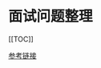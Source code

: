 # 面试问题整理 

[[TOC]]

[参考链接](https://zhuanlan.zhihu.com/p/410988323?utm_source=wechat_session&utm_medium=social&utm_oi=959490541801447424)
